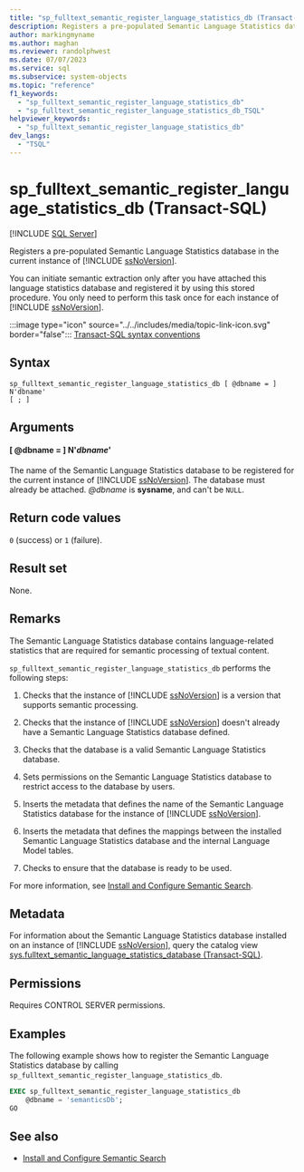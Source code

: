 ```yaml
---
title: "sp_fulltext_semantic_register_language_statistics_db (Transact-SQL)"
description: Registers a pre-populated Semantic Language Statistics database in the current instance of SQL Server.
author: markingmyname
ms.author: maghan
ms.reviewer: randolphwest
ms.date: 07/07/2023
ms.service: sql
ms.subservice: system-objects
ms.topic: "reference"
f1_keywords:
  - "sp_fulltext_semantic_register_language_statistics_db"
  - "sp_fulltext_semantic_register_language_statistics_db_TSQL"
helpviewer_keywords:
  - "sp_fulltext_semantic_register_language_statistics_db"
dev_langs:
  - "TSQL"
---
```

# sp_fulltext_semantic_register_language_statistics_db (Transact-SQL)

[!INCLUDE [SQL Server](../../includes/applies-to-version/sqlserver.md)]

Registers a pre-populated Semantic Language Statistics database in the current instance of [!INCLUDE [ssNoVersion](../../includes/ssnoversion-md.md)].

You can initiate semantic extraction only after you have attached this language statistics database and registered it by using this stored procedure. You only need to perform this task once for each instance of [!INCLUDE [ssNoVersion](../../includes/ssnoversion-md.md)].

:::image type="icon" source="../../includes/media/topic-link-icon.svg" border="false"::: [Transact-SQL syntax conventions](../../t-sql/language-elements/transact-sql-syntax-conventions-transact-sql.md)

## Syntax

```syntaxsql
sp_fulltext_semantic_register_language_statistics_db [ @dbname = ] N'dbname'
[ ; ]
```

## Arguments

#### [ @dbname = ] N'*dbname*'

The name of the Semantic Language Statistics database to be registered for the current instance of [!INCLUDE [ssNoVersion](../../includes/ssnoversion-md.md)]. The database must already be attached. *@dbname* is **sysname**, and can't be `NULL`.

## Return code values

`0` (success) or `1` (failure).

## Result set

None.

## Remarks

The Semantic Language Statistics database contains language-related statistics that are required for semantic processing of textual content.

`sp_fulltext_semantic_register_language_statistics_db` performs the following steps:

1. Checks that the instance of [!INCLUDE [ssNoVersion](../../includes/ssnoversion-md.md)] is a version that supports semantic processing.

1. Checks that the instance of [!INCLUDE [ssNoVersion](../../includes/ssnoversion-md.md)] doesn't already have a Semantic Language Statistics database defined.

1. Checks that the database is a valid Semantic Language Statistics database.

1. Sets permissions on the Semantic Language Statistics database to restrict access to the database by users.

1. Inserts the metadata that defines the name of the Semantic Language Statistics database for the instance of [!INCLUDE [ssNoVersion](../../includes/ssnoversion-md.md)].

1. Inserts the metadata that defines the mappings between the installed Semantic Language Statistics database and the internal Language Model tables.

1. Checks to ensure that the database is ready to be used.

For more information, see [Install and Configure Semantic Search](../search/install-and-configure-semantic-search.md).

## Metadata

For information about the Semantic Language Statistics database installed on an instance of [!INCLUDE [ssNoVersion](../../includes/ssnoversion-md.md)], query the catalog view [sys.fulltext_semantic_language_statistics_database (Transact-SQL)](../system-catalog-views/sys-fulltext-semantic-language-statistics-database-transact-sql.md).

## Permissions

Requires CONTROL SERVER permissions.

## Examples

The following example shows how to register the Semantic Language Statistics database by calling `sp_fulltext_semantic_register_language_statistics_db`.

```sql
EXEC sp_fulltext_semantic_register_language_statistics_db
    @dbname = 'semanticsDb';
GO
```

## See also

- [Install and Configure Semantic Search](../search/install-and-configure-semantic-search.md)
